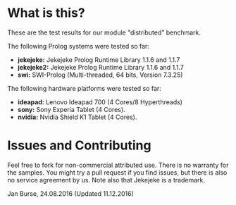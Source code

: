 # What is this?

These are the test results for our module "distributed" benchmark.

The following Prolog systems were tested so far:
- **jekejeke:** Jekejeke Prolog Runtime Library 1.1.6 and 1.1.7
- **jekejeke2:** Jekejeke Prolog Runtime Library 1.1.6 and 1.1.7
- **swi:** SWI-Prolog (Multi-threaded, 64 bits, Version 7.3.25)

The following hardware platforms were tested so far:
- **ideapad:** Lenovo Ideapad 700 (4 Cores/8 Hyperthreads)
- **sony:** Sony Experia Tablet (4 Cores).
- **nvidia:** Nvidia Shield K1 Tablet (4 Cores).

# Issues and Contributing

Feel free to fork for non-commercial attributed use. There
is no warranty for the samples. You might try a pull
request if you find issues, but there is also no service
agreement by us. Note also that Jekejeke is a trademark.

Jan Burse, 24.08.2016 (Updated 11.12.2016)